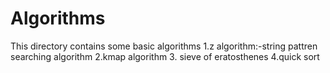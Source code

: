 # Algorithms
This directory contains some basic algorithms
1.z algorithm:-string pattren searching algorithm
2.kmap algorithm
3. sieve of eratosthenes
4.quick sort
